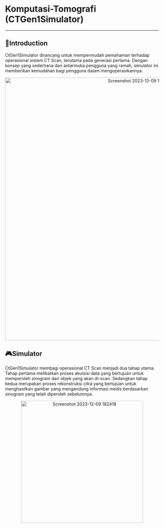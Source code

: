 # Komputasi-Tomografi (CTGen1Simulator)
---
## 📖Introduction
CtGen1Simulator dirancang untuk mempermudah pemahaman terhadap operasional sistem CT Scan, terutama pada generasi pertama. Dengan konsep yang sederhana dan antarmuka pengguna yang ramah, simulator ini memberikan kemudahan bagi pengguna dalam mengoperasikannya.

<p align="center">
  <img src="https://github.com/ahnafUB/Komputasi-Tomografi/assets/142992708/0e923c65-cca2-4784-aa1b-a59438c4463d" alt="Screenshot 2023-12-09 181717" width="862"/>
</p>

## 🎮Simulator
CtGen1Simulator membagi operasional CT Scan menjadi dua tahap utama. Tahap pertama melibatkan proses akuisisi data yang bertujuan untuk memperoleh sinogram dari objek yang akan di-scan. Sedangkan tahap kedua merupakan proses rekonstruksi citra yang bertujuan untuk menghasilkan gambar yang mengandung informasi medis berdasarkan sinogram yang telah diperoleh sebelumnya.

<p align="center">
  <img src="https://github.com/ahnafUB/Komputasi-Tomografi/assets/142992708/25cac70d-f4a6-451a-9778-da60fcccbbae" alt="Screenshot 2023-12-09 182418" width="400"/>
</p>

